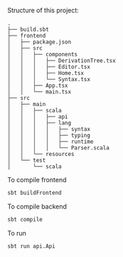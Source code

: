 Structure of this project:
```
.
├── build.sbt
├── frontend
│   ├── package.json
│   ├── src
│   │   ├── components
│   │   │   ├── DerivationTree.tsx
│   │   │   ├── Editor.tsx
│   │   │   ├── Home.tsx
│   │   │   └── Syntax.tsx
│   │   ├── App.tsx
│   │   └── main.tsx
├── src
│   ├── main
│   │   ├── scala
│   │   │   ├── api
│   │   │   ├── lang
│   │   │   │   ├── syntax
│   │   │   │   ├── typing
│   │   │   │   ├── runtime
│   │   │   │   └── Parser.scala
│   │   └── resources
│   └── test
│       └── scala
```

To compile frontend
```bash
sbt buildFrontend
```

To compile backend
```bash
sbt compile
```

To run
```bash
sbt run api.Api
```